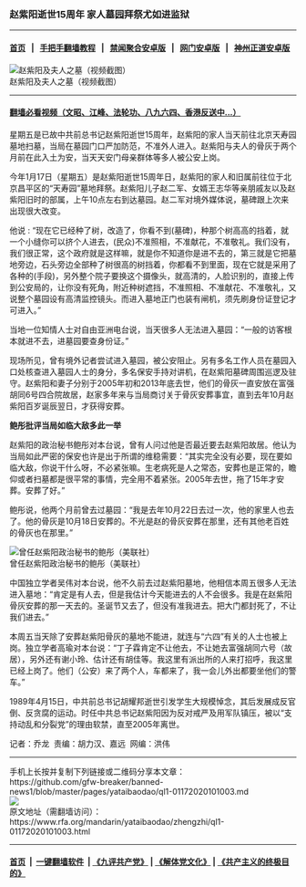 ### 赵紫阳逝世15周年  家人墓园拜祭尤如进监狱
------------------------

#### [首页](https://github.com/gfw-breaker/banned-news1/blob/master/README.md) &nbsp;&nbsp;|&nbsp;&nbsp; [手把手翻墙教程](https://github.com/gfw-breaker/guides/wiki) &nbsp;&nbsp;|&nbsp;&nbsp; [禁闻聚合安卓版](https://github.com/gfw-breaker/bn-android) &nbsp;&nbsp;|&nbsp;&nbsp; [网门安卓版](https://github.com/oGate2/oGate) &nbsp;&nbsp;|&nbsp;&nbsp; [神州正道安卓版](https://github.com/SzzdOgate/update) 



<div id="headerimg">
 <img alt="赵紫阳及夫人之墓（视频截图）" src="https://www.rfa.org/mandarin/yataibaodao/zhengzhi/ql1-01172020101003.html/0117.jpg/image" title="赵紫阳及夫人之墓（视频截图）"/>
 <div id="headerimgcontents">
  <div id="headerimgcaption">
   <span>
    赵紫阳及夫人之墓（视频截图）
   </span>
   <!-- zoomattribute -->
  </div>
  <!-- headerimgcaption -->
 </div>
 <!-- headerimagecontents -->
</div>

<hr/>


#### [翻墙必看视频（文昭、江峰、法轮功、八九六四、香港反送中...）](http://167.172.214.107/home.html)

<div id="storytext">
 <div>
  <div class="slot_header">
  </div>
 </div>
 <p>
  星期五是已故中共前总书记赵紫阳逝世15周年，赵紫阳的家人当天前往北京天寿园墓地扫墓，当局在墓园门口严加防范，不准外人进入。赵紫阳与夫人的骨灰于两个月前在此入土为安，当天天安门母亲群体等多人被公安上岗。
 </p>
 <p>
  今年1月17日（星期五）是赵紫阳逝世15周年日，赵紫阳的家人和旧属前往位于北京昌平区的“天寿园”墓地拜祭。赵紫阳儿子赵二军、女婿王志华等亲朋戚友以及赵紫阳旧时的部属，上午10点左右到达墓园。赵二军对境外媒体说，墓碑跟上次来出现很大改变。
 </p>
 <p>
  他说 : “现在它已经种了树，改造了，你看不到(墓碑)，种那个树高高的挡着，就一个小缝你可以挤个人进去，(民众)不准照相，不准献花，不准敬礼。我们没有，我们很正常，这个政府就是这样嘛，就是你不知道你是进不去的，第三就是它把墓地旁边，石头旁边全部种了树很高的树挡着，你都看不到里面，现在它就是采用了各种的(手段)，另外整个院子要换这个摄像头，就高清的，人脸识别的，直接上传到公安局的，让你没有死角，附近种树遮挡，不准照相、不准献花、不准敬礼，又说整个墓园设有高清监控镜头。而进入墓地正门也装有闸机，须先刷身份证登记才可进入。”
 </p>
 <p>
  当地一位知情人士对自由亚洲电台说，当天很多人无法进入墓园：“一般的访客根本就进不去，进墓园要查身份证。”
 </p>
 <p>
  现场所见，曾有境外记者尝试进入墓园，被公安阻止。另有多名工作人员在墓园入口处核查进入墓园人士的身分，多名保安手持对讲机，在赵紫阳墓碑周围巡逻及驻守。赵紫阳和妻子分别于2005年初和2013年底去世，他们的骨灰一直安放在富强胡同6号四合院故居，赵家多年来与当局商讨关于骨灰安葬事宜，直到去年10月赵紫阳百岁诞辰翌日，才获得安葬。
 </p>
 <p>
 </p>
 <p>
 </p>
 <p>
  <b>
   鲍彤批评当局如临大敌多此一举
  </b>
 </p>
 <p>
  赵紫阳的政治秘书鲍彤对本台说，曾有人问过他是否最近要去赵紫阳故居。他认为当局如此严密的保安也许是出于所谓的维稳需要：“其实完全没有必要，现在要如临大敌，你说干什么呀，不必紧张嘛。生老病死是人之常态，安葬也是正常的，瞻仰或者扫墓都是很平常的事情，完全用不着紧张。2005年去世，拖了15年才安葬。安葬了好。”
 </p>
 <p>
  鲍彤说，他两个月前曾去过墓园：“我是去年10月22日去过一次，他的家里人也去了。他的骨灰是10月18日安葬的。不光是赵的骨灰安葬在那里，还有其他老百姓的骨灰也在那里。”
 </p>
 <p>
  <div class="image-inline captioned" style="width:1000px;">
   <div style="width:1000px;">
    <img alt="曾任赵紫阳政治秘书的鲍彤（美联社）" src="https://www.rfa.org/mandarin/yataibaodao/zhengzhi/ql1-01172020101003.html/baotong2014.jpg" title="曾任赵紫阳政治秘书的鲍彤（美联社）"/>
   </div>
   <div class="image-caption">
    <span style="width:1000px;">
     曾任赵紫阳政治秘书的鲍彤（美联社）
    </span>
    <span class="copyright">
    </span>
   </div>
  </div>
 </p>
 <p>
  中国独立学者吴伟对本台说，他不久前去过赵紫阳墓地，他相信本周五很多人无法进入墓地：“肯定是有人去，但是我估计今天能进去的人不会很多。我是在赵紫阳骨灰安葬的那一天去的。圣诞节又去了，但没有准我进去。把大门都封死了，不让我们进去。”
 </p>
 <p>
  本周五当天除了安葬赵紫阳骨灰的墓地不能进，就连与“六四”有关的人士也被上岗。独立学者高瑜对本台说：“丁子霖肯定不让他去，不让她去富强胡同六号（故居），另外还有谢小玲、估计还有胡佳等。我这里有派出所的人来打招呼，我这里已经上岗了。他们（公安）来了两个人，车都来了，我一会儿外出都要坐他们的警车。”
 </p>
 <p>
  1989年4月15日，中共前总书记胡耀邦逝世引发学生大规模悼念，其后发展成反官倒、反贪腐的运动。时任中共总书记赵紫阳因为反对戒严及用军队镇压，被以“支持动乱和分裂党”的理由软禁，直至2005年离世。
 </p>
 <p>
 </p>
 <p>
  记者：乔龙  责编：胡力汉、嘉远  网编：洪伟
 </p>
</div>

<hr/>
手机上长按并复制下列链接或二维码分享本文章：<br/>
https://github.com/gfw-breaker/banned-news1/blob/master/pages/yataibaodao/ql1-01172020101003.md <br/>
<a href='https://github.com/gfw-breaker/banned-news1/blob/master/pages/yataibaodao/ql1-01172020101003.md'><img src='https://github.com/gfw-breaker/banned-news1/blob/master/pages/yataibaodao/ql1-01172020101003.md.png'/></a> <br/>
原文地址（需翻墙访问）：https://www.rfa.org/mandarin/yataibaodao/zhengzhi/ql1-01172020101003.html


------------------------
#### [首页](https://github.com/gfw-breaker/banned-news1/blob/master/README.md) &nbsp;|&nbsp; [一键翻墙软件](https://github.com/gfw-breaker/nogfw/blob/master/README.md) &nbsp;| [《九评共产党》](https://github.com/gfw-breaker/9ping.md/blob/master/README.md#九评之一评共产党是什么) | [《解体党文化》](https://github.com/gfw-breaker/jtdwh.md/blob/master/README.md) | [《共产主义的终极目的》](https://github.com/gfw-breaker/gczydzjmd.md/blob/master/README.md)


<img src='http://gfw-breaker.win/banned-news/pages/yataibaodao/ql1-01172020101003.md' width='0px' height='0px'/>